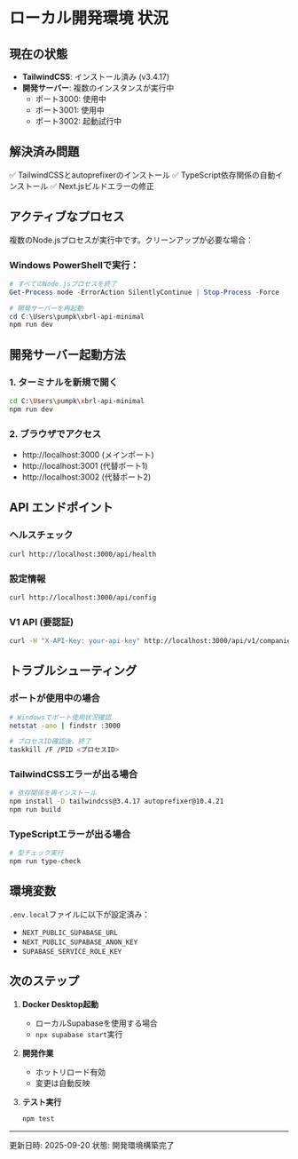 # ローカル開発環境 状況

## 現在の状態
- **TailwindCSS**: インストール済み (v3.4.17)
- **開発サーバー**: 複数のインスタンスが実行中
  - ポート3000: 使用中
  - ポート3001: 使用中
  - ポート3002: 起動試行中

## 解決済み問題
✅ TailwindCSSとautoprefixerのインストール
✅ TypeScript依存関係の自動インストール
✅ Next.jsビルドエラーの修正

## アクティブなプロセス
複数のNode.jsプロセスが実行中です。クリーンアップが必要な場合：

### Windows PowerShellで実行：
```powershell
# すべてのNode.jsプロセスを終了
Get-Process node -ErrorAction SilentlyContinue | Stop-Process -Force

# 開発サーバーを再起動
cd C:\Users\pumpk\xbrl-api-minimal
npm run dev
```

## 開発サーバー起動方法

### 1. ターミナルを新規で開く
```bash
cd C:\Users\pumpk\xbrl-api-minimal
npm run dev
```

### 2. ブラウザでアクセス
- http://localhost:3000 (メインポート)
- http://localhost:3001 (代替ポート1)
- http://localhost:3002 (代替ポート2)

## API エンドポイント

### ヘルスチェック
```bash
curl http://localhost:3000/api/health
```

### 設定情報
```bash
curl http://localhost:3000/api/config
```

### V1 API (要認証)
```bash
curl -H "X-API-Key: your-api-key" http://localhost:3000/api/v1/companies
```

## トラブルシューティング

### ポートが使用中の場合
```bash
# Windowsでポート使用状況確認
netstat -ano | findstr :3000

# プロセスID確認後、終了
taskkill /F /PID <プロセスID>
```

### TailwindCSSエラーが出る場合
```bash
# 依存関係を再インストール
npm install -D tailwindcss@3.4.17 autoprefixer@10.4.21
npm run build
```

### TypeScriptエラーが出る場合
```bash
# 型チェック実行
npm run type-check
```

## 環境変数

`.env.local`ファイルに以下が設定済み：
- `NEXT_PUBLIC_SUPABASE_URL`
- `NEXT_PUBLIC_SUPABASE_ANON_KEY`
- `SUPABASE_SERVICE_ROLE_KEY`

## 次のステップ

1. **Docker Desktop起動**
   - ローカルSupabaseを使用する場合
   - `npx supabase start`実行

2. **開発作業**
   - ホットリロード有効
   - 変更は自動反映

3. **テスト実行**
   ```bash
   npm test
   ```

---
更新日時: 2025-09-20
状態: 開発環境構築完了